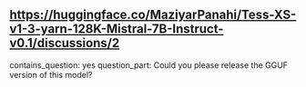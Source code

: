 ## https://huggingface.co/MaziyarPanahi/Tess-XS-v1-3-yarn-128K-Mistral-7B-Instruct-v0.1/discussions/2

contains_question: yes
question_part: Could you please release the GGUF version of this model?